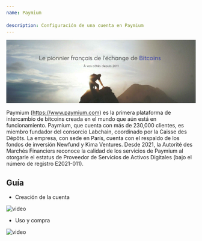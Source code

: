 ```yaml
---
name: Paymium

description: Configuración de una cuenta en Paymium
---
```


![cover](assets/cover.jpeg)

Paymium (https://www.paymium.com) es la primera plataforma de intercambio de bitcoins creada en el mundo que aún está en funcionamiento. Paymium, que cuenta con más de 230,000 clientes, es miembro fundador del consorcio Labchain, coordinado por la Caisse des Dépôts. La empresa, con sede en París, cuenta con el respaldo de los fondos de inversión Newfund y Kima Ventures. Desde 2021, la Autorité des Marchés Financiers reconoce la calidad de los servicios de Paymium al otorgarle el estatus de Proveedor de Servicios de Activos Digitales (bajo el número de registro E2021-011).

## Guía

- Creación de la cuenta

![video](https://youtu.be/fioQ7BvmFtI)

- Uso y compra

![video](https://youtu.be/JVizZzRmJf8)
